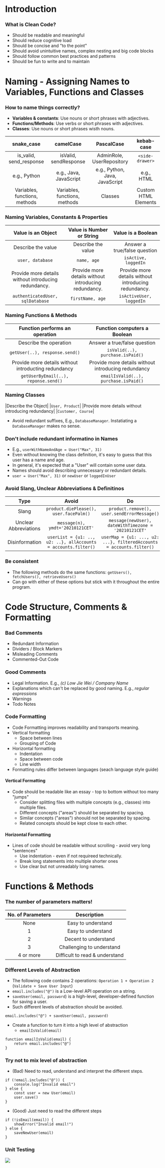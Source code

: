 # Introduction

### What is Clean Code?

- Should be readable and meaningful
- Should reduce cognitive load
- Should be concise and "to the point"
- Should avoid unintuitive names, complex nesting and big code blocks
- Should follow common best practices and patterns
- Should be fun to write and to maintain

# Naming - Assigning Names to Variables, Functions and Classes

### How to name things correctly?

- **Variables & constants**: Use nouns or short phrases with adjectives.
- **Functions/Methods**: Use verbs or short phrases with adjectives.
- **Classes**: Use nouns or short phrases wisth nouns.

|snake_case|camelCase|PascalCase|kebab-case|
|:-:|:-:|:-:|:-:|
|is_valid, send_response|isValid, sendResponse|AdminRole, UserRepository|`<side-drawer>`|
|e.g., Python|e.g., Java, JavaScript|e.g., Python, Java, JavaScript|e.g., HTML|
|Variables, functions, methods|Variables, functions, methods|Classes|Custom HTML Elements|

### Naming Variables, Constants & Properties

|Value is an Object|Value is Number or String|Value is a Boolean|
|:-:|:-:|:-:|
|Describe the value|Describe the value|Answer a true/false question|
|`user, database`|`name, age`|`isActive, loggedIn`|
|Provide more details without introducing redundancy.|Provide more details without introducing redundancy.|Provide more details without introducing redundancy.|
|`authenticatedUser, sqlDatabase`|`firstName, age`|`isActiveUser, loggedIn`|

### Naming Functions & Methods

|Function performs an operation|Function computers a Boolean|
|:-:|:-:|
|Describe the operation|Answer a true/false question|
|`getUser(..), response.send()`|`isValid(..), purchase.isPaid()`|
|Provide more details without introducting redundancy|Provide more details without introducing redundancy|
|`getUserByEmail(..), reponse.send()`|`emailIsValid(..), purchase.isPaid()`|

### Naming Classes 

|Describe the Object|
|`User, Product`|
|Provide more details without introducing redundancy|
|`Customer, Course`|

- Avoid redundant suffixes, E.g., `DatabaseManager`. Instatiating a `DatabaseManager` makes no sense.

### Don't include redundant informatino in Names

- E.g., `userWithNameAndAge = User("Max", 31)`
- Even without knowing the class definition, it's easy to guess that this user has a name and age.
- In general, it's expected that a "User" will contain some user data.
- Names should avoid describing unnecessary or redundant details.
- `user = User("Max", 31)` or `newUser` or `loggedInUser`

### Avoid Slang, Unclear Abbreviations & Definitinos

|Type|Avoid|Do|
|:-:|:-:|:-:|
|Slang|`product.diePlease(), user.facePalm()`|`product.remove(), user.sendErrorMessage()`|
|Unclear Abbreviations|`message(n), ymdt='20210121CET'`|`message(newUser), dateWithTimezone = '20210121CET'`|
|Disinformation|`userList = {u1: .., u2: ..}, allAccounts = accounts.filter()`|`userMap = {u1: ..., u2: ...}, filteredAccounts = accounts.filter()`|

### Be consistent

- The following methods do the same functions: `getUsers(), fetchUsers(), retrieveUsers()`
- Can go with either of these options but stick with it throughout the entire program.

# Code Structure, Comments & Formatting

### Bad Comments

- Redundant Information
- Dividers / Block Markers
- Misleading Comments
- Commented-Out Code

### Good Comments

- Legal Information. E.g., *(c) Low Jie Wei / Company Name*
- Explanations which can't be replaced by good naming. E.g., *regular expressions*
- Warnings
- Todo Notes

### Code Formatting

- Code Formatting improves readability and transports meaning.
- Vertical formatting
    - Space between lines
    - Grouping of Code
- Horizontal formatting
    - Indentation
    - Space between code
    - Line width
- Formatting rules differ between languages (seach language style guide)

#### Vertical Formatting

- Code should be readable like an essay - top to bottom without too many "jumps"
    - Consider splitting files with multiple concepts (e.g., classes) into multiple files.
    - Different concepts ("areas") should be separated by spacing.
    - Similar concepts ("areas") shoould not be separated by spacing.
    - Related concepts should be kept close to each other.

#### Horizontal Formatting

- Lines of code should be readable without scrolling - avoid very long "sentences"
    - Use indentation - even if not requireed technically.
    - Break long statements into multiple shorter ones
    - Use clear but not unreadably long names.

# Functions & Methods

### The number of parameters matters!

|No. of Parameters|Description|
|:-:|:-:|
|None|Easy to understand|
|1|Easy to understand|
|2|Decent to understand|
|3|Challenging to understand|
|4 or more|Difficult to read & understand|

### Different Levels of Abstraction

- The following code contains 2 operations: `Operation 1 + Operation 2` (`Validate + Save User Input`)
- `email.includes("@")` is a Low-level API operation on a string. 
- `saveUser(email, password`) is a high-level, developer-defined function for saving a user.
- Such different levels of abstraction should be avoided. 

```
email.includes("@") + saveUser(email, password)
```

- Create a function to turn it into a high level of abstraction
    - `emailIsValid(email)`

```
function emailIsValid(email) {
    return email.includes("@")
}
```

### Try not to mix level of abstraction

- (Bad) Need to read, understand and interpret the different steps. 

```
if (!email.includes("@")) {
    console.log("Invalid email")
} else {
    const user = new User(email)
    user.save()
}
```

- (Good) Just need to read the different steps

```
if (!isEmail(email)) {
    showError("Invalid email!")
} else {
    saveNewUser(email)
}
```

### Unit Testing

<img src="./pics/function-testing.png">

